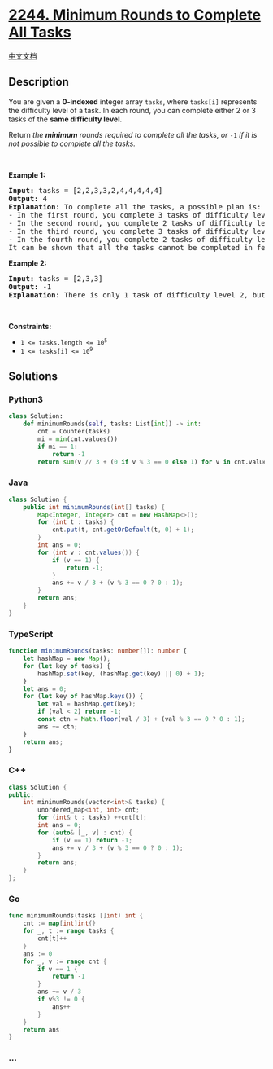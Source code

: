 # [2244. Minimum Rounds to Complete All Tasks](https://leetcode.com/problems/minimum-rounds-to-complete-all-tasks)

[中文文档](/solution/2200-2299/2244.Minimum%20Rounds%20to%20Complete%20All%20Tasks/README.md)

## Description

<p>You are given a <strong>0-indexed</strong> integer array <code>tasks</code>, where <code>tasks[i]</code> represents the difficulty level of a task. In each round, you can complete either 2 or 3 tasks of the <strong>same difficulty level</strong>.</p>

<p>Return <em>the <strong>minimum</strong> rounds required to complete all the tasks, or </em><code>-1</code><em> if it is not possible to complete all the tasks.</em></p>

<p>&nbsp;</p>
<p><strong class="example">Example 1:</strong></p>

<pre>
<strong>Input:</strong> tasks = [2,2,3,3,2,4,4,4,4,4]
<strong>Output:</strong> 4
<strong>Explanation:</strong> To complete all the tasks, a possible plan is:
- In the first round, you complete 3 tasks of difficulty level 2. 
- In the second round, you complete 2 tasks of difficulty level 3. 
- In the third round, you complete 3 tasks of difficulty level 4. 
- In the fourth round, you complete 2 tasks of difficulty level 4.  
It can be shown that all the tasks cannot be completed in fewer than 4 rounds, so the answer is 4.
</pre>

<p><strong class="example">Example 2:</strong></p>

<pre>
<strong>Input:</strong> tasks = [2,3,3]
<strong>Output:</strong> -1
<strong>Explanation:</strong> There is only 1 task of difficulty level 2, but in each round, you can only complete either 2 or 3 tasks of the same difficulty level. Hence, you cannot complete all the tasks, and the answer is -1.
</pre>

<p>&nbsp;</p>
<p><strong>Constraints:</strong></p>

<ul>
	<li><code>1 &lt;= tasks.length &lt;= 10<sup>5</sup></code></li>
	<li><code>1 &lt;= tasks[i] &lt;= 10<sup>9</sup></code></li>
</ul>

## Solutions

<!-- tabs:start -->

### **Python3**

```python
class Solution:
    def minimumRounds(self, tasks: List[int]) -> int:
        cnt = Counter(tasks)
        mi = min(cnt.values())
        if mi == 1:
            return -1
        return sum(v // 3 + (0 if v % 3 == 0 else 1) for v in cnt.values())
```

### **Java**

```java
class Solution {
    public int minimumRounds(int[] tasks) {
        Map<Integer, Integer> cnt = new HashMap<>();
        for (int t : tasks) {
            cnt.put(t, cnt.getOrDefault(t, 0) + 1);
        }
        int ans = 0;
        for (int v : cnt.values()) {
            if (v == 1) {
                return -1;
            }
            ans += v / 3 + (v % 3 == 0 ? 0 : 1);
        }
        return ans;
    }
}
```

### **TypeScript**

```ts
function minimumRounds(tasks: number[]): number {
    let hashMap = new Map();
    for (let key of tasks) {
        hashMap.set(key, (hashMap.get(key) || 0) + 1);
    }
    let ans = 0;
    for (let key of hashMap.keys()) {
        let val = hashMap.get(key);
        if (val < 2) return -1;
        const ctn = Math.floor(val / 3) + (val % 3 == 0 ? 0 : 1);
        ans += ctn;
    }
    return ans;
}
```

### **C++**

```cpp
class Solution {
public:
    int minimumRounds(vector<int>& tasks) {
        unordered_map<int, int> cnt;
        for (int& t : tasks) ++cnt[t];
        int ans = 0;
        for (auto& [_, v] : cnt) {
            if (v == 1) return -1;
            ans += v / 3 + (v % 3 == 0 ? 0 : 1);
        }
        return ans;
    }
};
```

### **Go**

```go
func minimumRounds(tasks []int) int {
	cnt := map[int]int{}
	for _, t := range tasks {
		cnt[t]++
	}
	ans := 0
	for _, v := range cnt {
		if v == 1 {
			return -1
		}
		ans += v / 3
		if v%3 != 0 {
			ans++
		}
	}
	return ans
}
```

### **...**

```

```

<!-- tabs:end -->
